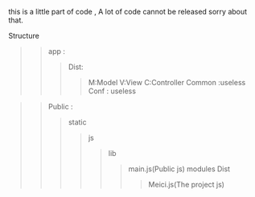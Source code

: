 this is a little part of code , A lot of code cannot be released sorry about that.

Structure
>>app :
>>>Dist:
>>>>M:Model
>>>>V:View
>>>>C:Controller
>>>>Common :useless
>>>>Conf : useless

>>Public :
>>>static
>>>>js
>>>>>lib
>>>>>>main.js(Public js)
>>>>>modules
>>>>>>Dist
>>>>>>>Meici.js(The project js)
